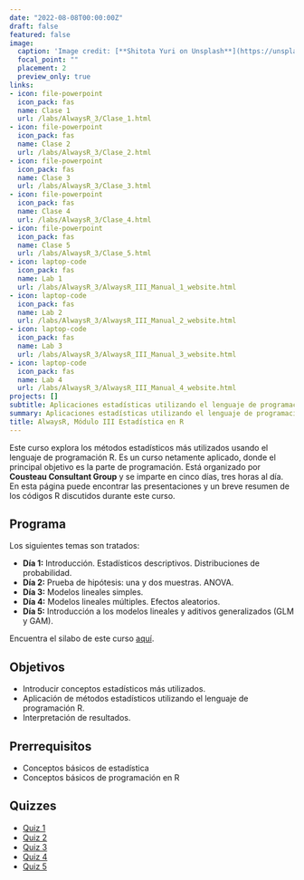 ```yaml
---
date: "2022-08-08T00:00:00Z"
draft: false
featured: false
image:
  caption: 'Image credit: [**Shitota Yuri on Unsplash**](https://unsplash.com/photos/p0hDztR46cw)'
  focal_point: ""
  placement: 2
  preview_only: true
links:
- icon: file-powerpoint
  icon_pack: fas
  name: Clase 1
  url: /labs/AlwaysR_3/Clase_1.html
- icon: file-powerpoint
  icon_pack: fas
  name: Clase 2
  url: /labs/AlwaysR_3/Clase_2.html
- icon: file-powerpoint
  icon_pack: fas
  name: Clase 3
  url: /labs/AlwaysR_3/Clase_3.html
- icon: file-powerpoint
  icon_pack: fas
  name: Clase 4
  url: /labs/AlwaysR_3/Clase_4.html
- icon: file-powerpoint
  icon_pack: fas
  name: Clase 5
  url: /labs/AlwaysR_3/Clase_5.html
- icon: laptop-code
  icon_pack: fas
  name: Lab 1
  url: /labs/AlwaysR_3/AlwaysR_III_Manual_1_website.html
- icon: laptop-code
  icon_pack: fas
  name: Lab 2
  url: /labs/AlwaysR_3/AlwaysR_III_Manual_2_website.html
- icon: laptop-code
  icon_pack: fas
  name: Lab 3
  url: /labs/AlwaysR_3/AlwaysR_III_Manual_3_website.html
- icon: laptop-code
  icon_pack: fas
  name: Lab 4
  url: /labs/AlwaysR_3/AlwaysR_III_Manual_4_website.html
projects: []
subtitle: Aplicaciones estadísticas utilizando el lenguaje de programación R.
summary: Aplicaciones estadísticas utilizando el lenguaje de programación R.
title: AlwaysR, Módulo III Estadística en R
---
```


Este curso explora los métodos estadísticos más utilizados usando el lenguaje de programación R. Es un curso netamente aplicado, donde el principal objetivo es la parte de programación. Está organizado por **Cousteau Consultant Group** y se imparte en cinco días, tres horas al día. En esta página puede encontrar las presentaciones y un breve resumen de los códigos R discutidos durante este curso.

## Programa 

Los siguientes temas son tratados:

- **Día 1:** Introducción. Estadísticos descriptivos. Distribuciones de probabilidad.
- **Día 2:** Prueba de hipótesis: una y dos muestras. ANOVA. 
- **Día 3:** Modelos lineales simples.
- **Día 4:** Modelos lineales múltiples. Efectos aleatorios.
- **Día 5:** Introducción a los modelos lineales y aditivos generalizados (GLM y GAM).

Encuentra el silabo de este curso [aquí](https://cousteau-group.com/cursos/).

## Objetivos

- Introducir conceptos estadísticos más utilizados.
- Aplicación de métodos estadísticos utilizando el lenguaje de programación R.
- Interpretación de resultados.

## Prerrequisitos

* Conceptos básicos de estadística
* Conceptos básicos de programación en R

## Quizzes

* [Quiz 1](https://gmoroncorrea.shinyapps.io/AlwaysR-Modulo3-day1/)
* [Quiz 2](https://gmoroncorrea.shinyapps.io/AlwaysR-Modulo3-day2/)
* [Quiz 3](https://gmoroncorrea.shinyapps.io/AlwaysR-Modulo3-day3/)
* [Quiz 4](https://gmoroncorrea.shinyapps.io/AlwaysR-Modulo3-day4/)
* [Quiz 5](https://gmoroncorrea.shinyapps.io/AlwaysR-Modulo3-day5/)


